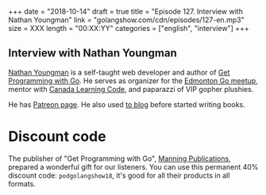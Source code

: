 +++
date = "2018-10-14"
draft = true
title = "Episode 127. Interview with Nathan Youngman"
link = "golangshow.com/cdn/episodes/127-en.mp3"
size = XXX
length = "00:XX:YY"
categories = ["english", "interview"]
+++

## Interview with Nathan Youngman

[Nathan Youngman](https://twitter.com/nathany) is a self-taught web developer and author of [Get Programming with Go](https://yng.mn/programminggo).
He serves as organizer for the [Edmonton Go meetup](https://edmontongo.org), mentor with [Canada Learning Code](https://www.canadalearningcode.ca),
and paparazzi of VIP gopher plushies.

He has [Patreon page](https://www.patreon.com/nathany). He also used [to blog](https://nathany.com) before started writing books.

# Discount code

The publisher of "Get Programming with Go", [Manning Publications](https://www.manning.com), prepared a wonderful gift for our listeners. You can use this permanent 40% discount code: `podgolangshow18`, it's good for all their products in all formats.
